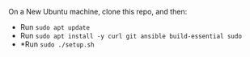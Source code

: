 
On a New Ubuntu machine, clone this repo, and then:

* Run `sudo apt update`
* Run `sudo apt install -y curl git ansible build-essential sudo`
* *Run `sudo ./setup.sh`
